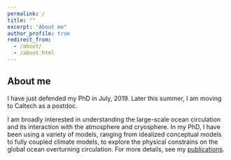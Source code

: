 ```yaml
---
permalink: /
title: ""
excerpt: "About me"
author_profile: true
redirect_from: 
  - /about/
  - /about.html
---
```


About me
------

I have just defended my PhD in July, 2019. Later this summer, I am moving to Caltech as a postdoc. 

I am broadly interested in understanding the large-scale ocean circulation and its interaction with the atmosphere and cryosphere. In my PhD, I have been using a variety of models, ranging from idealized conceptual models to fully coupled climate models, to explore the physical constrains on the global ocean overturning circulation. For more details, see my [publications](https://stsun.github.io/publications/).

